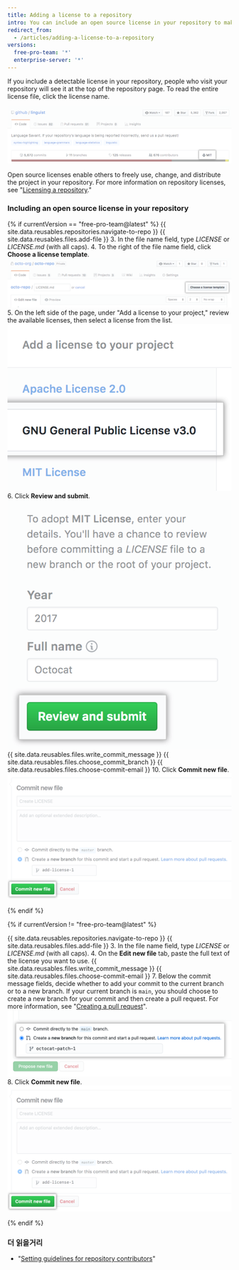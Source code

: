 ```yaml
---
title: Adding a license to a repository
intro: You can include an open source license in your repository to make it easier for other people to contribute.
redirect_from:
  - /articles/adding-a-license-to-a-repository
versions:
  free-pro-team: '*'
  enterprise-server: '*'
---
```


If you include a detectable license in your repository, people who visit your repository will see it at the top of the repository page. To read the entire license file, click the license name.

![A repository header with an MIT license](/assets/images/help/repository/repo-license-indicator.png)

Open source licenses enable others to freely use, change, and distribute the project in your repository. For more information on repository licenses, see "[Licensing a repository](/articles/licensing-a-repository)."

### Including an open source license in your repository

<!--Dotcom version uses the license tool-->
{% if currentVersion == "free-pro-team@latest" %}
{{ site.data.reusables.repositories.navigate-to-repo }}
{{ site.data.reusables.files.add-file }}
3. In the file name field, type *LICENSE* or *LICENSE.md* (with all caps).
4. To the right of the file name field, click **Choose a license template**. ![Choose a license template button](/assets/images/help/repository/license-tool.png)
5. On the left side of the page, under "Add a license to your project," review the available licenses, then select a license from the list. ![List of available licenses](/assets/images/help/repository/license-tool-picker.png)
6. Click **Review and submit**. ![Review and submit button](/assets/images/help/repository/license-review-tool.png)
{{ site.data.reusables.files.write_commit_message }}
{{ site.data.reusables.files.choose_commit_branch }}
{{ site.data.reusables.files.choose-commit-email }}
10. Click **Commit new file**. ![Commit license to branch](/assets/images/help/repository/license-submit-tool.png)

{% endif %}

<!--GHE version just adds a file named LICENSE or LICENSE.md-->
{% if currentVersion != "free-pro-team@latest" %}

{{ site.data.reusables.repositories.navigate-to-repo }}
{{ site.data.reusables.files.add-file }}
3. In the file name field, type *LICENSE* or *LICENSE.md* (with all caps).
4. On the **Edit new file** tab, paste the full text of the license you want to use.
{{ site.data.reusables.files.write_commit_message }}
{{ site.data.reusables.files.choose-commit-email }}
7. Below the commit message fields, decide whether to add your commit to the current branch or to a new branch. If your current branch is `main`, you should choose to create a new branch for your commit and then create a pull request. For more information, see "[Creating a pull request](/github/collaborating-with-issues-and-pull-requests/creating-a-pull-request)". ![Commit branch options](/assets/images/help/repository/choose-commit-branch.png)
8. Click **Commit new file**. ![Commit license to branch](/assets/images/help/repository/license-submit-tool.png)

{% endif %}

### 더 읽을거리

- "[Setting guidelines for repository contributors](/articles/setting-guidelines-for-repository-contributors)"
